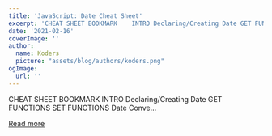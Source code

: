 ```yaml
---
title: 'JavaScript: Date Cheat Sheet'
excerpt: 'CHEAT SHEET BOOKMARK    INTRO Declaring/Creating Date GET FUNCTIONS SET FUNCTIONS Date Conve...'
date: '2021-02-16'
coverImage: ''
author:
  name: Koders
  picture: "assets/blog/authors/koders.png"
ogImage:
  url: ''
---
```


CHEAT SHEET BOOKMARK    INTRO Declaring/Creating Date GET FUNCTIONS SET FUNCTIONS Date Conve...

[Read more](https://dev.to/brojenuel/javascript-date-cheat-sheet-1498)
